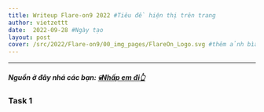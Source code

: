 ```yaml
---
title: Writeup Flare-on9 2022 #Tiêu đề hiện thị trên trang
author: vietzettt
date:  2022-09-28 #Ngày tạo
layout: post
cover: /src/2022/Flare-on9/00_img_pages/FlareOn_Logo.svg #thêm ảnh bìa cho trang 
---
```


---

##### **Nguồn ở đây nhá các bạn:** [💀**Nhấp em đi**👆](https://github.com/vietzettt/vietzettt.github.io/tree/main/src/2022/)
<!-- chỗ này ta sẽ chèn link dẫn đến nguồn tổng nhé-->

### Task 1

<!--![](/link /) chèn img tự động căn giữa -->

<!-- ```code
    
``` -->
<!-- chèn code vào pass nhá-->
